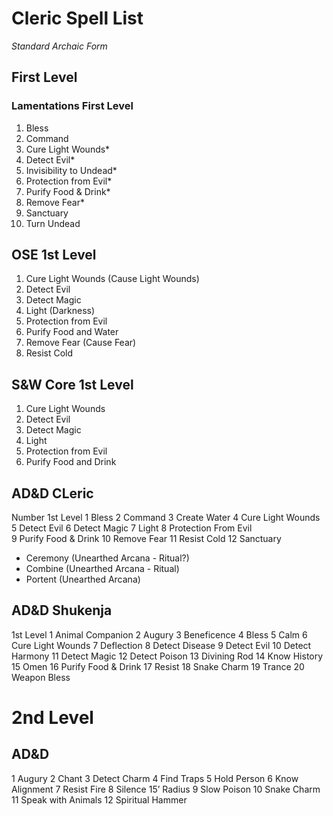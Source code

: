 # Cleric Spell List
_Standard Archaic Form_

## First Level

### Lamentations First Level
1. Bless
2. Command
3. Cure Light Wounds*
4. Detect Evil*
5. Invisibility to Undead*
6. Protection from Evil*
7. Purify Food & Drink*
8. Remove Fear*
9. Sanctuary
10. Turn Undead

## OSE 1st Level
1.	Cure Light Wounds (Cause Light Wounds)
2.	Detect Evil
3.	Detect Magic
4.	Light (Darkness)
5.	Protection from Evil
6.	Purify Food and Water
7.	Remove Fear (Cause Fear)
8.	Resist Cold

## S&W Core 1st Level
1. Cure Light Wounds
2. Detect Evil
3. Detect Magic
4. Light
5. Protection from Evil
6. Purify Food and Drink 

## AD&D CLeric
Number 1st Level
1 Bless 
2 Command 
3 Create Water 
4 Cure Light Wounds 
5 Detect Evil 
6 Detect Magic 
7 Light 
8 Protection From Evil  
9 Purify Food & Drink 
10 Remove Fear 
11 Resist Cold 
12 Sanctuary  
- Ceremony (Unearthed Arcana - Ritual?)
- Combine (Unearthed Arcana - Ritual)
- Portent (Unearthed Arcana)

## AD&D Shukenja
1st Level 
1 Animal Companion 
2 Augury 
3 Beneficence 
4 Bless 
5 Calm 
6 Cure Light Wounds 
7 Deflection 
8 Detect Disease 
9 Detect Evil 
10 Detect Harmony 
11 Detect Magic 
12 Detect Poison 
13 Divining Rod 
14 Know History 
15 Omen 
16 Purify Food & Drink 
17 Resist 
18 Snake Charm 
19 Trance 
20 Weapon Bless 


# 2nd Level

## AD&D
1 Augury
2 Chant
3 Detect Charm
4 Find Traps
5 Hold Person
6 Know Alignment
7 Resist Fire
8 Silence 15’ Radius
9 Slow Poison
10 Snake Charm
11 Speak with Animals
12 Spiritual Hammer
